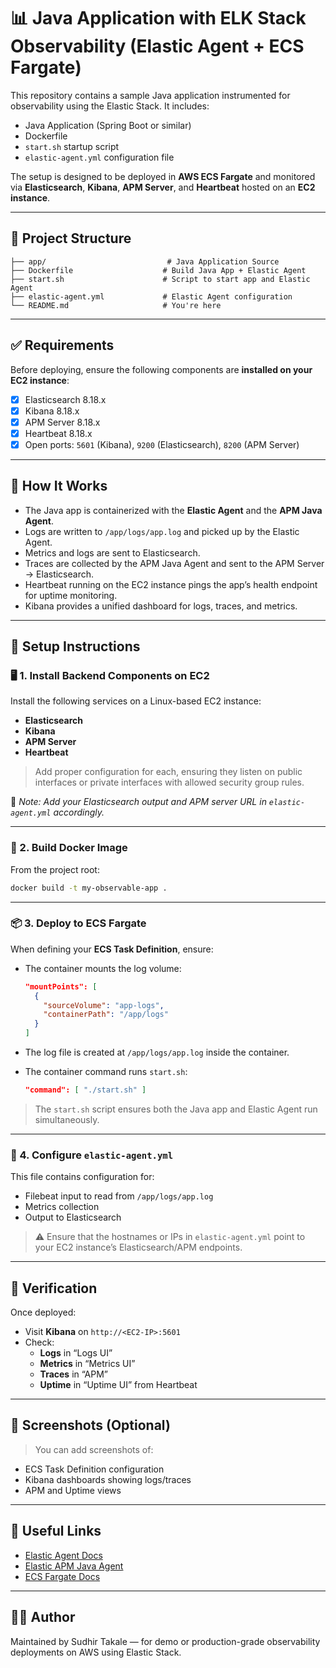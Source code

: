 
# 📊 Java Application with ELK Stack Observability (Elastic Agent + ECS Fargate)

This repository contains a sample Java application instrumented for observability using the Elastic Stack. It includes:

- Java Application (Spring Boot or similar)
- Dockerfile
- `start.sh` startup script
- `elastic-agent.yml` configuration file

The setup is designed to be deployed in **AWS ECS Fargate** and monitored via **Elasticsearch**, **Kibana**, **APM Server**, and **Heartbeat** hosted on an **EC2 instance**.

---

## 📁 Project Structure

```
├── app/                           # Java Application Source
├── Dockerfile                    # Build Java App + Elastic Agent
├── start.sh                      # Script to start app and Elastic Agent
├── elastic-agent.yml             # Elastic Agent configuration
└── README.md                     # You're here
```

---

## ✅ Requirements

Before deploying, ensure the following components are **installed on your EC2 instance**:

- [x] Elasticsearch 8.18.x  
- [x] Kibana 8.18.x  
- [x] APM Server 8.18.x  
- [x] Heartbeat 8.18.x  
- [x] Open ports: `5601` (Kibana), `9200` (Elasticsearch), `8200` (APM Server)

---

## 🚀 How It Works

- The Java app is containerized with the **Elastic Agent** and the **APM Java Agent**.
- Logs are written to `/app/logs/app.log` and picked up by the Elastic Agent.
- Metrics and logs are sent to Elasticsearch.
- Traces are collected by the APM Java Agent and sent to the APM Server → Elasticsearch.
- Heartbeat running on the EC2 instance pings the app’s health endpoint for uptime monitoring.
- Kibana provides a unified dashboard for logs, traces, and metrics.

---

## 🔧 Setup Instructions

### 🖥️ 1. Install Backend Components on EC2

Install the following services on a Linux-based EC2 instance:
- **Elasticsearch**
- **Kibana**
- **APM Server**
- **Heartbeat**

> Add proper configuration for each, ensuring they listen on public interfaces or private interfaces with allowed security group rules.

📌 _Note: Add your Elasticsearch output and APM server URL in `elastic-agent.yml` accordingly._

---

### 🐳 2. Build Docker Image

From the project root:

```bash
docker build -t my-observable-app .
```

---

### 📦 3. Deploy to ECS Fargate

When defining your **ECS Task Definition**, ensure:

- The container mounts the log volume:
  ```json
  "mountPoints": [
    {
      "sourceVolume": "app-logs",
      "containerPath": "/app/logs"
    }
  ]
  ```
- The log file is created at `/app/logs/app.log` inside the container.

- The container command runs `start.sh`:
  ```json
  "command": [ "./start.sh" ]
  ```

> The `start.sh` script ensures both the Java app and Elastic Agent run simultaneously.

---

### 📄 4. Configure `elastic-agent.yml`

This file contains configuration for:
- Filebeat input to read from `/app/logs/app.log`
- Metrics collection
- Output to Elasticsearch

> ⚠️ Ensure that the hostnames or IPs in `elastic-agent.yml` point to your EC2 instance’s Elasticsearch/APM endpoints.

---

## 🧪 Verification

Once deployed:
- Visit **Kibana** on `http://<EC2-IP>:5601`
- Check:
  - **Logs** in “Logs UI”
  - **Metrics** in “Metrics UI”
  - **Traces** in “APM”
  - **Uptime** in “Uptime UI” from Heartbeat

---

## 📸 Screenshots (Optional)

> You can add screenshots of:
- ECS Task Definition configuration
- Kibana dashboards showing logs/traces
- APM and Uptime views

---

## 📎 Useful Links

- [Elastic Agent Docs](https://www.elastic.co/guide/en/fleet/current/elastic-agent-installation.html)
- [Elastic APM Java Agent](https://www.elastic.co/guide/en/apm/agent/java/current/index.html)
- [ECS Fargate Docs](https://docs.aws.amazon.com/AmazonECS/latest/userguide/what-is-fargate.html)

---

## 👨‍💻 Author

Maintained by Sudhir Takale — for demo or production-grade observability deployments on AWS using Elastic Stack.
